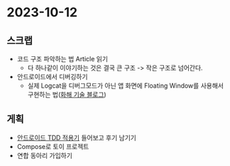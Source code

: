 # 2023-10-12

## 스크랩
- 코드 구조 파악하는 법 Article 읽기
  - 다 하나같이 이야기하는 것은 결국 큰 구조 -> 작은 구조로 넘어간다.
- 안드로이드에서 디버깅하기
  - 실제 Logcat을 디버그모드가 아닌 앱 화면에 Floating Window를 사용해서 구현하는 법([화해 기술 블로그](https://blog.hwahae.co.kr/all/tech/8087))

## 게획
- [안드로이드 TDD 적용기](https://www.youtube.com/watch?v=avcKY-_3gus) 들어보고 후기 남기기
- Compose로 토이 프로젝트
- 연합 동아리 가입하기
